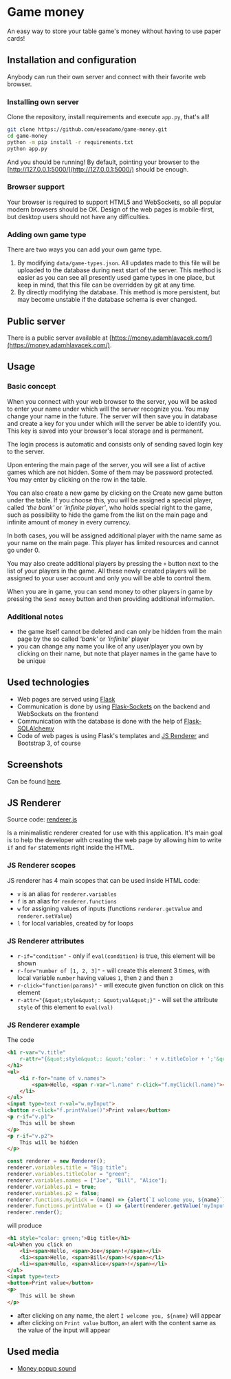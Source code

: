 # Game money

An easy way to store your table game's money without having to use paper cards!

## Installation and configuration

Anybody can run their own server and connect with their favorite web browser.

### Installing own server

Clone the repository, install requirements and execute `app.py`, that's all!

```bash
git clone https://github.com/esoadamo/game-money.git
cd game-money
python -m pip install -r requirements.txt
python app.py
```

And you should be running! By default, pointing your browser to the [http://127.0.0.1:5000/](http://127.0.0.1:5000/) should be enough.

### Browser support

Your browser is required to support HTML5 and WebSockets, so all popular modern browsers should be OK. Design of the web pages is mobile-first, but desktop users should not have any difficulties.

### Adding own game type

There are two ways you can add your own game type.

1. By modifying `data/game-types.json`. All updates made to this file will be uploaded to the database during next start of the server. This method is easier as you can see all presently used game types in one place, but keep in mind, that this file can be overridden by git at any time.
2. By directly modifying the database. This method is more persistent, but may become unstable if the database schema is ever changed.

## Public server

There is a public server available at [https://money.adamhlavacek.com/](https://money.adamhlavacek.com/).

## Usage

### Basic concept

When you connect with your web browser to the server, you will be asked to enter your name under which will the server recognize you. You may change your name in the future. The server will then save you in database and create a key for you under which will the server be able to identify you. This key is saved into your browser's local storage and is permanent.

The login process is automatic and consists only of sending saved login key to the server.

Upon entering the main page of the server, you will see a list of active games which are not hidden. Some of them may be password protected. You may enter by clicking on the row in the table.

You can also create a new game by clicking on the Create new game button under the table. If you choose this, you will be assigned a special player, called *'the bank'* or *'infinite player'*, who holds special right to the game, such as possibility to hide the game from the list on the main page and infinite amount of money in every currency.

In both cases, you will be assigned additional player with the name same as your name on the main page. This player has limited resources and cannot go under 0.

You may also create additional players by pressing the `+` button next to the list of your players in the game. All these newly created players will be assigned to your user account and only you will be able to control them.

When you are in game, you can send money to other players in game by pressing the `Send money` button and then providing additional information.

### Additional notes

- the game itself cannot be deleted and can only be hidden from the main page by the so called *'bank'* or *'infinite'* player
- you can change any name you like of any user/player you own by clicking on their name, but note that player names in the game have to be unique

## Used technologies

- Web pages are served using [Flask](https://palletsprojects.com/p/flask/)
- Communication is done by using [Flask-Sockets](https://github.com/heroku-python/flask-sockets) on the backend and WebSockets on the frontend
- Communication with the database is done with the help of [Flask-SQLAlchemy](https://flask-sqlalchemy.palletsprojects.com/en/2.x/)
- Code of web pages is using Flask's templates and [JS Renderer](https://github.com/esoadamo/game-money/blob/master/static/scripts/renderer.js) and Bootstrap 3, of course

## Screenshots

Can be found [here](https://github.com/esoadamo/game-money/issues/1).


## JS Renderer

Source code: [renderer.js](https://github.com/esoadamo/game-money/blob/master/static/scripts/renderer.js) 

Is a minimalistic renderer created for use with this application. It's main goal is to help the developer with creating the web page by allowing him to write `if` and `for` statements right inside the HTML.

### JS Renderer scopes

JS renderer has 4 main scopes that can be used inside HTML code:

- `v` is an alias for `renderer.variables`
- `f` is an alias for `renderer.functions`
- `w` for assigning values of inputs (functions `renderer.getValue` and `renderer.setValue`)
- `l` for local variables, created by for loops

### JS Renderer attributes

- `r-if="condition"` - only if `eval(condition)` is true, this element will be shown
- `r-for="number of [1, 2, 3]"` - will create this element 3 times, with local variable `number` having values `1`, then `2` and then `3`
- `r-click="function(params)"` - will execute given function on click on this element
- `r-attr="{&quot;style&quot;: &quot;val&quot;}"` - will set the attribute `style` of this element to `eval(val)`

### JS Renderer example

The code

```html
<h1 r-var="v.title"
    r-attr="{&quot;style&quot;: &quot;'color: ' + v.titleColor + ';'&quot;}">
</h1>
<ul>
    <li r-for="name of v.names">
        <span>Hello, <span r-var="l.name" r-click="f.myClick(l.name)"></span>!</span>
    </li>
</ul>
<input type=text r-val="w.myInput">
<button r-click="f.printValue()">Print value</button>
<p r-if="v.p1">
    This will be shown
</p>
<p r-if="v.p2">
    This will be hidden
</p>
```

```javascript
const renderer = new Renderer();
renderer.variables.title = "Big title";
renderer.variables.titleColor = "green";
renderer.variables.names = ["Joe", "Bill", "Alice"];
renderer.variables.p1 = true;
renderer.variables.p2 = false;
renderer.functions.myClick = (name) => {alert(`I welcome you, ${name}`)};
renderer.functions.printValue = () => {alert(renderer.getValue('myInput'))};
renderer.render();
```

will produce

```html
<h1 style="color: green;">Big title</h1>
<ul>When you click on
    <li><span>Hello, <span>Joe</span>!</span></li>
    <li><span>Hello, <span>Bill</span>!</span></li>
    <li><span>Hello, <span>Alice</span>!</span></li>
</ul>
<input type=text>
<button>Print value</button>
<p>
    This will be shown
</p>
```

- after clicking on any name, the alert `I welcome you, ${name}` will appear
- after clicking on `Print value` button, an alert with the content same as the value of the input will appear

## Used media

- [Money popup sound](https://freesound.org/people/Kastenfrosch/sounds/162464/)